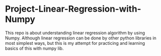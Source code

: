 # Project-Linear-Regression-with-Numpy

This repo is about understanding linear regression algorithm by using Numpy.
Although linear regression can be done by other python libraries in most simplest ways,
but this is my attempt for practicing and learning basics of this with numpy lib.
